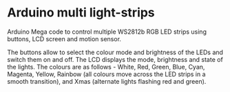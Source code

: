 # Arduino multi light-strips

Arduino Mega code to control multiple WS2812b RGB LED strips using buttons, LCD screen and motion sensor.

The buttons allow to select the colour mode and brightness of the LEDs and switch them on and off. The LCD displays the mode, brightness and state of the lights. The colours are as follows - White, Red, Green, Blue, Cyan, Magenta, Yellow, Rainbow (all colours move across the LED strips in a smooth transition), and Xmas (alternate lights flashing red and green). 
